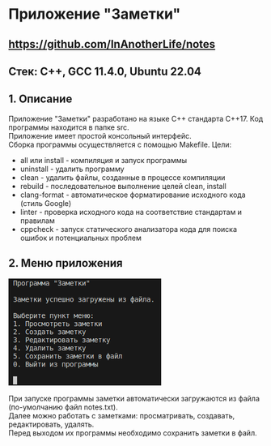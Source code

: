 # Приложение "Заметки"

## https://github.com/InAnotherLife/notes

## Стек: С++, GCC 11.4.0, Ubuntu 22.04

## 1. Описание
Приложение "Заметки" разработано на языке С++ стандарта C++17. Код программы находится в папке src.\
Приложение имеет простой консольный интерфейс.\
Сборка программы осуществляется с помощью Makefile. Цели:
* all или install - компиляция и запуск программы
* uninstall - удалить программу
* clean - удалить файлы, созданные в процессе компиляции 
* rebuild - последовательное выполнение целей clean, install
* clang-format - автоматическое форматирование исходного кода (стиль Google)
* linter - проверка исходного кода на соответствие стандартам и правилам
* cppcheck - запуск статического анализатора кода для поиска ошибок и потенциальных проблем

## 2. Меню приложения

![Меню приложения](img/1.png)

При запуске программы заметки автоматически загружаются из файла (по-умолчанию файл notes.txt).\
Далее можно работать с заметками: просматривать, создавать, редактировать, удалять.\
Перед выходом их программы необходимо сохранить заметки в файл.
